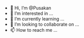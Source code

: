 - 👋 Hi, I’m @Pusakan
- 👀 I’m interested in ...
- 🌱 I’m currently learning ...
- 💞️ I’m looking to collaborate on ...
- 📫 How to reach me ...

<!---
Pusakan/Pusakan is a ✨ special ✨ repository because its `README.md` (this file) appears on your GitHub profile.
You can click the Preview link to take a look at your changes.
--->
